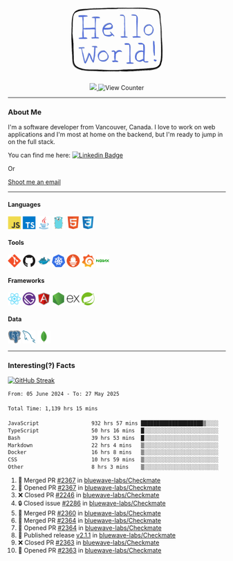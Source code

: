 <div align="center">
    <img src="./img/hello_world.webp" height="200px" width="">
    <div>
        <a href="https://www.linkedin.com/in/ajhollid">
            <img src="https://img.shields.io/badge/LinkedIn-blue"/>
        </a>
        <img src="https://komarev.com/ghpvc/?username=ajhollid&color=yellow" alt="View Counter">
    </div>
</div>

---

### About Me

I'm a software developer from Vancouver, Canada. I love to work on web applications and I'm most at home on the backend, but I'm ready to jump in on the full stack.

You can find me here: [![Linkedin Badge](https://img.shields.io/badge/-ajhollid-blue?style=flat&logo=Linkedin&logoColor=white)](https://www.linkedin.com/in/ajhollid)

Or

[Shoot me an email](mailto:ajhollid@gmail.com)

---

#### Languages

<div>
    <img src="./img/devicons/javascript-original.svg" width=30 height=30 alt="JavaScript">
    <img src="/img/devicons/typescript-original.svg" width=30 height=30 alt="TypeScript">
    <img src="./img/devicons/java-original.svg" width=30 height=30 alt="Java">
    <img src="./img/devicons/go-original.svg" width=30 height=30 alt="Golang">
    <img src="./img/devicons/html5-original.svg" width=30 height=30 alt="HTML 5">
    <img src="./img/devicons/css3-original.svg" width=30 height=30 alt="CSS 3">
</div>

#### Tools

<div>
    <img src="./img/devicons/git-original.svg" width=30 height=30 alt="Git">
    <img src="./img/devicons/github-original.svg" width=30 height=30 alt="Github">
    <img src="./img/devicons/docker-original.svg" width=30 
    height=30 alt="Docker">
    <img src="./img/devicons/kubernetes-original.svg" width=30 height=30 alt="K8">
    <img src="./img/devicons/prometheus-original.svg" width=30 height=30 alt="Prometheus">
    <img src="./img/devicons/grafana-original.svg" width=30 height=30 alt="Grafana">
    <img src="./img/devicons/nginx-original.svg" width=30 height=30 alt="Nginx">
</div>

#### Frameworks

<div>
    <img src="./img/devicons/react-original.svg" width=30 height=30 alt="React">
    <img src="./img/devicons/gatsby-original.svg" width=30 height=30 alt="Gatsby">
    <img src="./img/devicons/angularjs-original.svg" width=30 height=30 alt="AngularJS">
    <img src="./img/devicons/nodejs-original.svg" width=30 height=30 alt="NodeJS">
    <img src="./img/devicons/express-original.svg" width=30 height=30 alt="Express">
    <img src="./img/devicons/spring-original.svg" width=30 height=30 alt="Spring">
</div>

#### Data

<div>
    <img src="./img/devicons/postgresql-original.svg" width=30 height=30 alt="Postgresql">
    <img src="./img/devicons/mysql-original.svg" width=30 height=30 alt="Mysql">
    <img src="./img/devicons/mongodb-original.svg" width=30 height=30 alt="MongoDB">
</div>

---

### Interesting(?) Facts

[![GitHub Streak](http://github-readme-streak-stats.herokuapp.com?user=ajhollid)](https://git.io/streak-stats)

 <!--START_SECTION:waka-->

```txt
From: 05 June 2024 - To: 27 May 2025

Total Time: 1,139 hrs 15 mins

JavaScript                 932 hrs 57 mins ████████████████████▒░░░░   81.32 %
TypeScript                 50 hrs 16 mins  █░░░░░░░░░░░░░░░░░░░░░░░░   04.38 %
Bash                       39 hrs 53 mins  █░░░░░░░░░░░░░░░░░░░░░░░░   03.48 %
Markdown                   22 hrs 4 mins   ▒░░░░░░░░░░░░░░░░░░░░░░░░   01.92 %
Docker                     16 hrs 8 mins   ▒░░░░░░░░░░░░░░░░░░░░░░░░   01.41 %
CSS                        10 hrs 59 mins  ▒░░░░░░░░░░░░░░░░░░░░░░░░   00.96 %
Other                      8 hrs 3 mins    ▒░░░░░░░░░░░░░░░░░░░░░░░░   00.70 %
```

<!--END_SECTION:waka-->


<!--START_SECTION:activity-->
1. 🎉 Merged PR [#2367](https://github.com/bluewave-labs/Checkmate/pull/2367) in [bluewave-labs/Checkmate](https://github.com/bluewave-labs/Checkmate)
2. 💪 Opened PR [#2367](https://github.com/bluewave-labs/Checkmate/pull/2367) in [bluewave-labs/Checkmate](https://github.com/bluewave-labs/Checkmate)
3. ❌ Closed PR [#2246](https://github.com/bluewave-labs/Checkmate/pull/2246) in [bluewave-labs/Checkmate](https://github.com/bluewave-labs/Checkmate)
4. 🔒 Closed issue [#2286](https://github.com/bluewave-labs/Checkmate/issues/2286) in [bluewave-labs/Checkmate](https://github.com/bluewave-labs/Checkmate)
5. 🎉 Merged PR [#2360](https://github.com/bluewave-labs/Checkmate/pull/2360) in [bluewave-labs/Checkmate](https://github.com/bluewave-labs/Checkmate)
6. 🎉 Merged PR [#2364](https://github.com/bluewave-labs/Checkmate/pull/2364) in [bluewave-labs/Checkmate](https://github.com/bluewave-labs/Checkmate)
7. 💪 Opened PR [#2364](https://github.com/bluewave-labs/Checkmate/pull/2364) in [bluewave-labs/Checkmate](https://github.com/bluewave-labs/Checkmate)
8. 🚀 Published release [v2.1.1](https://github.com/bluewave-labs/Checkmate/releases/tag/v2.1.1) in [bluewave-labs/Checkmate](https://github.com/bluewave-labs/Checkmate)
9. ❌ Closed PR [#2363](https://github.com/bluewave-labs/Checkmate/pull/2363) in [bluewave-labs/Checkmate](https://github.com/bluewave-labs/Checkmate)
10. 💪 Opened PR [#2363](https://github.com/bluewave-labs/Checkmate/pull/2363) in [bluewave-labs/Checkmate](https://github.com/bluewave-labs/Checkmate)
<!--END_SECTION:activity-->
